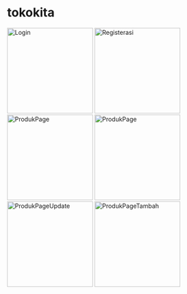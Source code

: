 # tokokita

<img src="https://github.com/MBAQIRAP/tugas4/assets/92967062/1a4dd9b0-b808-4845-8636-5a7fe2f89e82" alt="Login" width="200"/>

<img src="https://github.com/MBAQIRAP/tugas4/assets/92967062/3ac14b51-0185-4f76-8f49-dd1d0432cab1" alt="Registerasi" width="200"/>

<img src="https://github.com/MBAQIRAP/tugas4/assets/92967062/1c16503e-3f1f-4173-be52-7d0d69288e25" alt="ProdukPage" width="200"/>

<img src="https://github.com/MBAQIRAP/tugas4/assets/92967062/fb7e26b7-81eb-407d-93e9-63b4183c028e" alt="ProdukPage" width="200"/>

<img src="https://github.com/MBAQIRAP/tugas4/assets/92967062/1cea0de8-6024-4bb4-8a6c-cce6a2871bf5" alt="ProdukPageUpdate" width="200"/>

<img src="https://github.com/MBAQIRAP/tugas4/assets/92967062/1329164a-f11e-4417-a1e5-79d421685f6a" alt="ProdukPageTambah" width="200"/>





